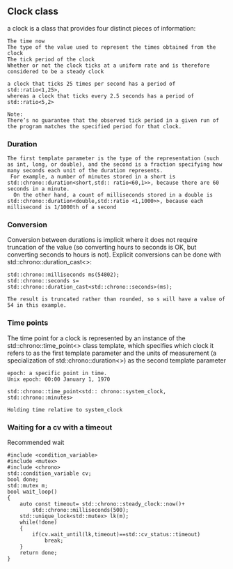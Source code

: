 ## Clock class
 a clock is a class that provides four distinct pieces of information:
```
The time now
The type of the value used to represent the times obtained from the clock
The tick period of the clock
Whether or not the clock ticks at a uniform rate and is therefore considered to be a steady clock
```

```
a clock that ticks 25 times per second has a period of std::ratio<1,25>, 
whereas a clock that ticks every 2.5 seconds has a period of std::ratio<5,2>

Note:
There’s no guarantee that the observed tick period in a given run of the program matches the specified period for that clock.
```

### Duration
```
The first template parameter is the type of the representation (such as int, long, or double), and the second is a fraction specifying how many seconds each unit of the duration represents.
 For example, a number of minutes stored in a short is std::chrono::duration<short,std:: ratio<60,1>>, because there are 60 seconds in a minute.
  On the other hand, a count of milliseconds stored in a double is std::chrono::duration<double,std::ratio <1,1000>>, because each millisecond is 1/1000th of a second
```

### Conversion
Conversion between durations is implicit where it does not require truncation of the value (so converting hours to seconds is OK, but converting seconds to hours is not). Explicit conversions can be done with std::chrono::duration_cast<>:
```
std::chrono::milliseconds ms(54802);
std::chrono::seconds s=
std::chrono::duration_cast<std::chrono::seconds>(ms);

The result is truncated rather than rounded, so s will have a value of 54 in this example.
```

### Time points
The time point for a clock is represented by an instance of the std::chrono::time_point<> class template, which specifies which clock it refers to as the first template parameter and the units of measurement (a specialization of std::chrono::duration<>) as the second template parameter
```
epoch: a specific point in time.
Unix epoch: 00:00 January 1, 1970
```
```
std::chrono::time_point<std:: chrono::system_clock, std::chrono::minutes>

Holding time relative to system_clock
```

### Waiting for a cv with a timeout
Recommended wait
```
#include <condition_variable>
#include <mutex>
#include <chrono>
std::condition_variable cv;
bool done;
std::mutex m;
bool wait_loop()
{
    auto const timeout= std::chrono::steady_clock::now()+
        std::chrono::milliseconds(500);
    std::unique_lock<std::mutex> lk(m);
    while(!done)
    {
        if(cv.wait_until(lk,timeout)==std::cv_status::timeout)
            break;
    }
    return done;
}
```
